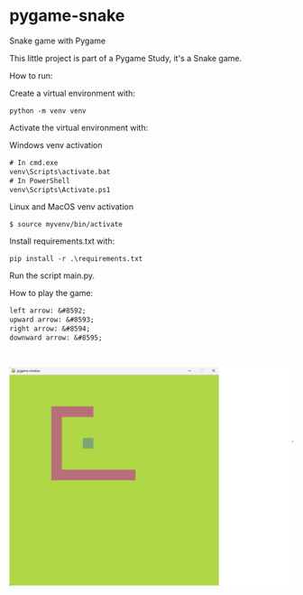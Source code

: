 # pygame-snake

Snake game with Pygame

This little project is part of a Pygame Study, it's a Snake game.

How to run:

Create a virtual environment with: 

    python -m venv venv

Activate the virtual environment with:

Windows venv activation

    # In cmd.exe
    venv\Scripts\activate.bat
    # In PowerShell
    venv\Scripts\Activate.ps1

Linux and MacOS venv activation

    $ source myvenv/bin/activate

Install requirements.txt with:

    pip install -r .\requirements.txt

Run the script main.py.

How to play the game:

    left arrow: &#8592;
    upward arrow: &#8593;
    right arrow: &#8594;
    downward arrow: &#8595;

<br>

![alt text](image/image.png)

<br>
